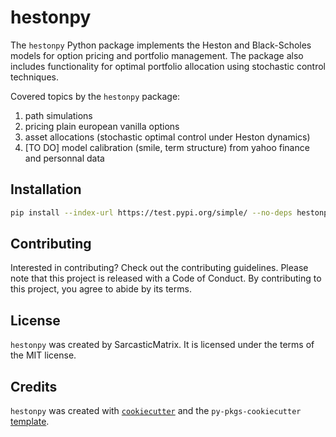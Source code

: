 # hestonpy

The `hestonpy` Python package implements the Heston and Black-Scholes models for option pricing and portfolio management. The package also includes functionality for optimal portfolio allocation using stochastic control techniques.

Covered topics by the `hestonpy` package:
1. path simulations
2. pricing plain european vanilla options
3. asset allocations (stochastic optimal control under Heston dynamics)
4. [TO DO] model calibration (smile, term structure) from yahoo finance and personnal data

## Installation

```bash
pip install --index-url https://test.pypi.org/simple/ --no-deps hestonpy
```

## Contributing

Interested in contributing? Check out the contributing guidelines. Please note that this project is released with a Code of Conduct. By contributing to this project, you agree to abide by its terms.

## License

`hestonpy` was created by SarcasticMatrix. It is licensed under the terms of the MIT license.

## Credits

`hestonpy` was created with [`cookiecutter`](https://cookiecutter.readthedocs.io/en/latest/) and the `py-pkgs-cookiecutter` [template](https://github.com/py-pkgs/py-pkgs-cookiecutter).
